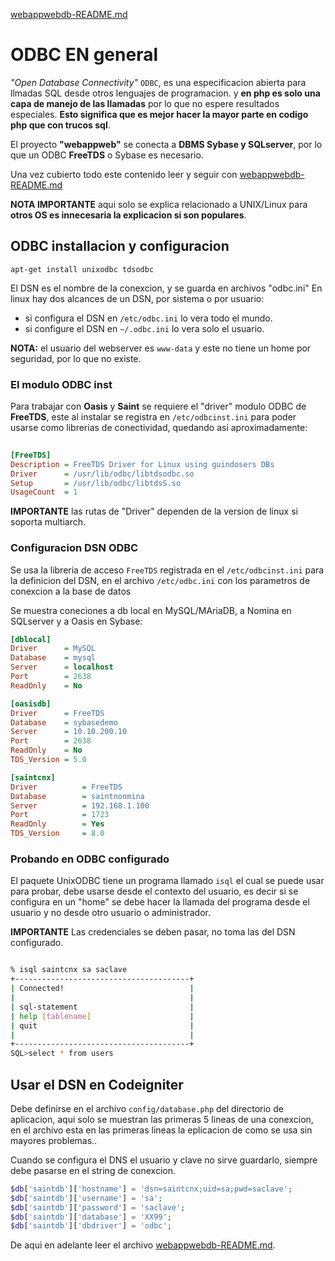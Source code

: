 [webappwebdb-README.md](webappwebdb-README.md)

# ODBC EN general

*"Open Database Connectivity"* `ODBC`, es una especificacion abierta para llmadas SQL desde otros lenguajes de programacion.
y **en php es solo una capa de manejo de las llamadas** por lo que no espere resultados especiales.
**Esto significa que es mejor hacer la mayor parte en codigo php que con trucos sql**.

El proyecto **"webappweb"** se conecta a **DBMS Sybase y SQLserver**, por lo que un ODBC **FreeTDS** o Sybase es necesario.

Una vez cubierto todo este contenido leer y seguir con [webappwebdb-README.md](webappwebdb-README.md)

**NOTA IMPORTANTE** aqui solo se explica relacionado a UNIX/Linux para **otros OS es innecesaria la explicacion si son populares**.

## ODBC installacion y configuracion

`apt-get install unixodbc tdsodbc`

El DSN es el nombre de la conexcion, y se guarda en archivos "odbc.ini" 
En linux hay dos alcances de un DSN, por sistema o por usuario:

* si configura el DSN en `/etc/odbc.ini` lo vera todo el mundo.
* si configure el DSN en `~/.odbc.ini` lo vera solo el usuario.

**NOTA:** el usuario del webserver es `www-data` y este no tiene un home por seguridad, por lo que no existe.

### El modulo ODBC inst

Para trabajar con **Oasis** y **Saint** se requiere el "driver" modulo ODBC de **FreeTDS**, este al instalar 
se registra en `/etc/odbcinst.ini` para poder usarse como librerias de conectividad, quedando asi aproximadamente:

``` ini
  
[FreeTDS]
Description	= FreeTDS Driver for Linux using guindosers DBs
Driver		= /usr/lib/odbc/libtdsodbc.so
Setup		= /usr/lib/odbc/libtdsS.so
UsageCount	= 1
```

**IMPORTANTE** las rutas de "Driver" dependen de la version de linux  si soporta multiarch.

### Configuracion DSN ODBC

Se usa la libreria de acceso `FreeTDS` registrada en el `/etc/odbcinst.ini` para la definicion del DSN, 
en el archivo `/etc/odbc.ini` con los parametros de conexcion a la base de datos 

Se muestra coneciones a db local en MySQL/MAriaDB, a Nomina en SQLserver y a Oasis en Sybase:

``` ini
[dblocal]
Driver		= MySQL
Database	= mysql
Server		= localhost
Port		= 2638
ReadOnly	= No

[oasisdb]
Driver		= FreeTDS
Database	= sybasedemo
Server		= 10.10.200.10
Port		= 2638
ReadOnly	= No
TDS_Version	= 5.0

[saintcnx]
Driver			= FreeTDS
Database		= saintnonmina
Server			= 192.168.1.100
Port			= 1723
ReadOnly		= Yes
TDS_Version		= 8.0
```

### Probando en ODBC configurado

El paquete UnixODBC tiene un programa llamado `isql` el cual se puede usar para probar, debe 
usarse desde el contexto del usuario, es decir si se configura en un "home" se debe hacer la 
llamada del programa desde el usuario y no desde otro usuario o administrador.

**IMPORTANTE** Las credenciales se deben pasar, no toma las del DSN configurado.

``` bash

% isql saintcnx sa saclave
+---------------------------------------+
| Connected!                            |
|                                       |
| sql-statement                         |
| help [tablename]                      |
| quit                                  |
|                                       |
+---------------------------------------+
SQL>select * from users
```

## Usar el DSN en Codeigniter

Debe definirse en el archivo `config/database.php` del directorio de aplicacion, aqui solo se muestran las 
primeras 5 lineas de una conexcion, en el archivo esta en las primeras lineas la eplicacion de como se usa
sin mayores problemas.. 

Cuando se configura el DNS el usuario y clave no sirve guardarlo, siempre debe pasarse en el string de conexcion.


``` php
$db['saintdb']['hostname'] = 'dsn=saintcnx;uid=sa;pwd=saclave';
$db['saintdb']['username'] = 'sa';
$db['saintdb']['password'] = 'saclave';
$db['saintdb']['database'] = 'XX99';
$db['saintdb']['dbdriver'] = 'odbc';

```

De aqui en adelante leer el archivo [webappwebdb-README.md](webappwebdb-README.md).


